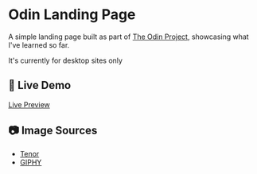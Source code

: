 # Odin Landing Page  

A simple landing page built as part of [The Odin Project](https://www.theodinproject.com/), showcasing what I've learned so far.

It's currently for desktop sites only

## 🔗 Live Demo  
[Live Preview](https://onyxkurbah.github.io/landing-page-odin/)  

## 📷 Image Sources  
- [Tenor](https://tenor.com)  
- [GIPHY](https://giphy.com)  
